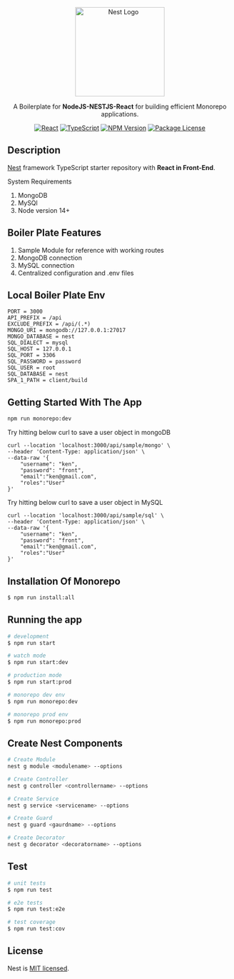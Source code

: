 <p align="center">
  <a href="http://nestjs.com/" target="blank"><img src="https://nestjs.com/img/logo-small.svg" width="200" alt="Nest Logo" /></a>
</p>

[circleci-image]: https://img.shields.io/circleci/build/github/nestjs/nest/master?token=abc123def456
[circleci-url]: https://circleci.com/gh/nestjs/nest

  <p align="center">A Boilerplate for <b>NodeJS-NESTJS-React</b> for building efficient Monorepo applications.</p>
    <p align="center">
    <a href="https://github.com/facebook/create-react-app" target="_blank"><img src="https://badges.aleen42.com/src/react.svg" alt="React" /></a>
    <a href="https://www.typescriptlang.org/docs/handbook/typescript-from-scratch.html" target="_blank"><img src="https://badges.aleen42.com/src/typescript.svg" alt="TypeScript" /></a>
<a href="https://www.npmjs.com/~nestjscore" target="_blank"><img src="https://img.shields.io/npm/v/@nestjs/core.svg" alt="NPM Version" /></a>
<a href="https://www.npmjs.com/~nestjscore" target="_blank"><img src="https://img.shields.io/npm/l/@nestjs/core.svg" alt="Package License" /></a>

</p>
  <!--[![Backers on Open Collective](https://opencollective.com/nest/backers/badge.svg)](https://opencollective.com/nest#backer)
  [![Sponsors on Open Collective](https://opencollective.com/nest/sponsors/badge.svg)](https://opencollective.com/nest#sponsor)-->

## Description

[Nest](https://github.com/nestjs/nest) framework TypeScript starter repository with **React in Front-End**.

System Requirements

1. MongoDB
2. MySQl
3. Node version 14+

## Boiler Plate Features

1. Sample Module for reference with working routes
2. MongoDB connection
3. MySQL connection
4. Centralized configuration and .env files

## Local Boiler Plate Env

```JS
PORT = 3000
API_PREFIX = /api
EXCLUDE_PREFIX = /api/(.*)
MONGO_URI = mongodb://127.0.0.1:27017
MONGO_DATABASE = nest
SQL_DIALECT = mysql
SQL_HOST = 127.0.0.1
SQL_PORT = 3306
SQL_PASSWORD = password
SQL_USER = root
SQL_DATABASE = nest
SPA_1_PATH = client/build
```

## Getting Started With The App

```Bash
npm run monorepo:dev
```

Try hitting below curl to save a user object in mongoDB

```CURL
curl --location 'localhost:3000/api/sample/mongo' \
--header 'Content-Type: application/json' \
--data-raw '{
    "username": "ken",
    "password": "front",
    "email":"ken@gmail.com",
    "roles":"User"
}'
```

Try hitting below curl to save a user object in MySQL

```CURL
curl --location 'localhost:3000/api/sample/sql' \
--header 'Content-Type: application/json' \
--data-raw '{
    "username": "ken",
    "password": "front",
    "email":"ken@gmail.com",
    "roles":"User"
}'
```

## Installation Of Monorepo

```bash
$ npm run install:all
```

## Running the app

```bash
# development
$ npm run start

# watch mode
$ npm run start:dev

# production mode
$ npm run start:prod

# monorepo dev env
$ npm run monorepo:dev

# monorepo prod env
$ npm run monorepo:prod
```

## Create Nest Components

```bash
# Create Module
nest g module <modulename> --options

# Create Controller
nest g controller <controllername> --options

# Create Service
nest g service <servicename> --options

# Create Guard
nest g guard <gaurdname> --options

# Create Decorator
nest g decorator <decoratorname> --options
```

## Test

```bash
# unit tests
$ npm run test

# e2e tests
$ npm run test:e2e

# test coverage
$ npm run test:cov
```

## License

Nest is [MIT licensed](LICENSE).

